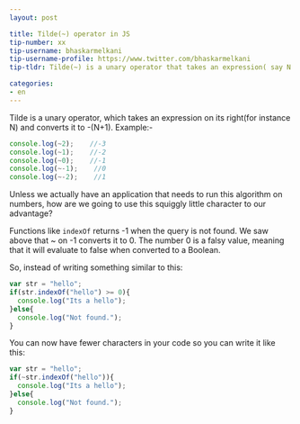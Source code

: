 ```yaml
---
layout: post

title: Tilde(~) operator in JS
tip-number: xx
tip-username: bhaskarmelkani
tip-username-profile: https://www.twitter.com/bhaskarmelkani
tip-tldr: Tilde(~) is a unary operator that takes an expression( say N ) on its right and converts it to -(N+1).

categories:
- en
---
```

Tilde is a unary operator, which takes an expression on its right(for instance N) and converts it to -(N+1).
Example:-
```js
console.log(~2);    //-3 
console.log(~1);    //-2 
console.log(~0);    //-1 
console.log(~-1);    //0 
console.log(~-2);    //1 
```
Unless we actually have an application that needs to run this algorithm on numbers, how are we going to use this squiggly little character to our advantage?

Functions like `indexOf` returns -1 when the query is not found. We saw above that ~ on -1 converts it to 0. The number 0 is a falsy value, meaning that it will evaluate to false when converted to a Boolean.

So, instead of writing something similar to this:
```js
var str = "hello";
if(str.indexOf("hello") >= 0){
  console.log("Its a hello");
}else{
  console.log("Not found.");
}
```
You can now have fewer characters in your code so you can write it like this:
```js
var str = "hello";
if(~str.indexOf("hello")){
  console.log("Its a hello");
}else{
  console.log("Not found.");
}
```
